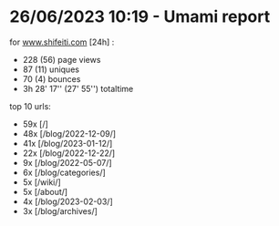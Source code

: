 # 26/06/2023 10:19 - Umami report
for www.shifeiti.com [24h] :

 - 228 (56) page views
 - 87 (11) uniques
 - 70 (4) bounces
 - 3h 28' 17'' (27' 55'') totaltime


top 10 urls:
 - 59x [/]
 - 48x [/blog/2022-12-09/]
 - 41x [/blog/2023-01-12/]
 - 22x [/blog/2022-12-22/]
 - 9x [/blog/2022-05-07/]
 - 6x [/blog/categories/]
 - 5x [/wiki/]
 - 5x [/about/]
 - 4x [/blog/2023-02-03/]
 - 3x [/blog/archives/]


